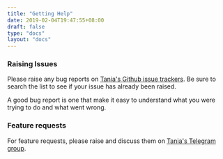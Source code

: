 ```yaml
---
title: "Getting Help"
date: 2019-02-04T19:47:55+08:00
draft: false
type: "docs"
layout: "docs"
---
```


### Raising Issues

Please raise any bug reports on [Tania's Github issue trackers](https://github.com/Tanibox/tania-core/issues). Be sure to search the list to see if your issue has already been raised.

A good bug report is one that make it easy to understand what you were trying to do and what went wrong.

### Feature requests

For feature requests, please raise and discuss them on [Tania's Telegram group](https://t.me/usetania).